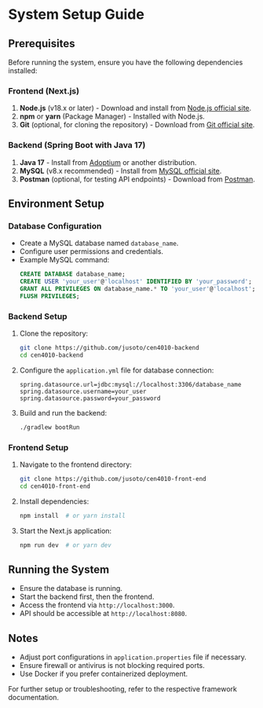# System Setup Guide

## Prerequisites

Before running the system, ensure you have the following dependencies installed:

### Frontend (Next.js)

1. **Node.js** (v18.x or later) - Download and install from [Node.js official site](https://nodejs.org/).
2. **npm** or **yarn** (Package Manager) - Installed with Node.js.
3. **Git** (optional, for cloning the repository) - Download from [Git official site](https://git-scm.com/).

### Backend (Spring Boot with Java 17)

1. **Java 17** - Install from [Adoptium](https://adoptium.net/) or another distribution.
3. **MySQL** (v8.x recommended) - Install from [MySQL official site](https://dev.mysql.com/downloads/mysql/).
4. **Postman** (optional, for testing API endpoints) - Download from [Postman](https://www.postman.com/).

## Environment Setup

### Database Configuration

- Create a MySQL database named `database_name`.
- Configure user permissions and credentials.
- Example MySQL command:
  ```sql
  CREATE DATABASE database_name;
  CREATE USER 'your_user'@'localhost' IDENTIFIED BY 'your_password';
  GRANT ALL PRIVILEGES ON database_name.* TO 'your_user'@'localhost';
  FLUSH PRIVILEGES;
  ```

### Backend Setup

1. Clone the repository:
   ```sh
   git clone https://github.com/jusoto/cen4010-backend
   cd cen4010-backend
   ```
2. Configure the `application.yml` file for database connection:
   ```properties
   spring.datasource.url=jdbc:mysql://localhost:3306/database_name
   spring.datasource.username=your_user
   spring.datasource.password=your_password
   ```
3. Build and run the backend:
   ```sh
   ./gradlew bootRun
   ```

### Frontend Setup

1. Navigate to the frontend directory:
   ```sh
   git clone https://github.com/jusoto/cen4010-front-end
   cd cen4010-front-end
   ```
2. Install dependencies:
   ```sh
   npm install  # or yarn install
   ```
3. Start the Next.js application:
   ```sh
   npm run dev  # or yarn dev
   ```

## Running the System

- Ensure the database is running.
- Start the backend first, then the frontend.
- Access the frontend via `http://localhost:3000`.
- API should be accessible at `http://localhost:8080`.

## Notes

- Adjust port configurations in `application.properties` file if necessary.
- Ensure firewall or antivirus is not blocking required ports.
- Use Docker if you prefer containerized deployment.

For further setup or troubleshooting, refer to the respective framework documentation.


